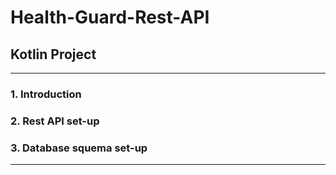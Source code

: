 # Health-Guard-Rest-API
## Kotlin Project

------------------------

### 1. Introduction
### 2. Rest API set-up
### 3. Database squema set-up

------------------------
